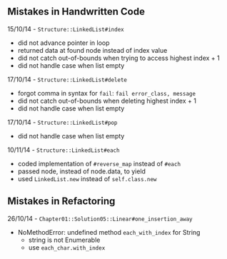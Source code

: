 Mistakes in Handwritten Code
---

15/10/14 - `Structure::LinkedList#index`
- did not advance pointer in loop
- returned data at found node instead of index value
- did not catch out-of-bounds when trying to access highest index + 1
- did not handle case when list empty

17/10/14 - `Structure::LinkedList#delete`
- forgot comma in syntax for `fail`: `fail error_class, message`
- did not catch out-of-bounds when deleting highest index + 1
- did not handle case when list empty

17/10/14 - `Structure::LinkedList#pop`
- did not handle case when list empty

10/11/14 - `Structure::LinkedList#each`
- coded implementation of `#reverse_map` instead of `#each`
- passed node, instead of node.data, to yield
- used `LinkedList.new` instead of `self.class.new`


Mistakes in Refactoring
---

26/10/14 - `Chapter01::Solution05::Linear#one_insertion_away`
- NoMethodError: undefined method `each_with_index` for String
  * string is not Enumerable
  * use `each_char.with_index`
